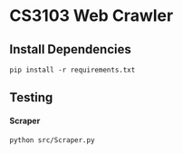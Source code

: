 # CS3103 Web Crawler

## Install Dependencies
```
pip install -r requirements.txt
```

## Testing

#### Scraper
```
python src/Scraper.py
```

